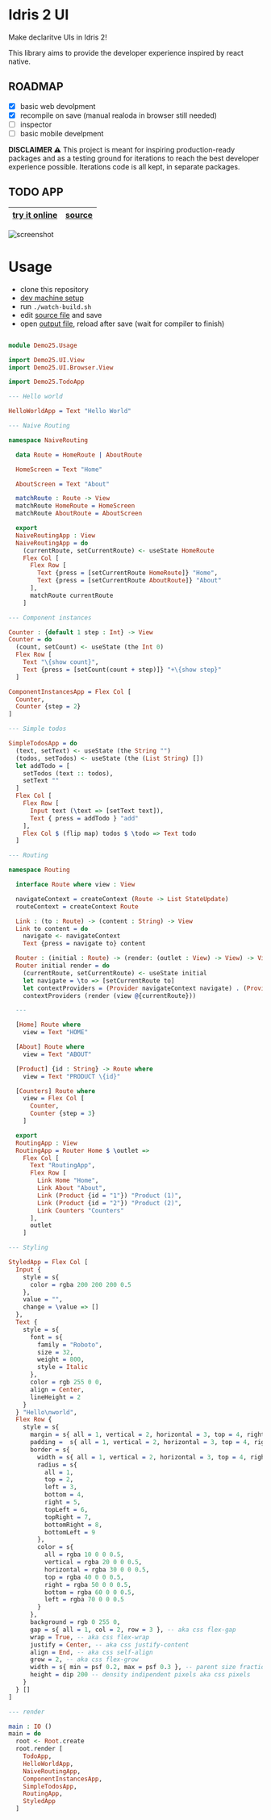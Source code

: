 # Idris 2 UI

Make declaritve UIs in Idris 2!

This library aims to provide the developer experience inspired by react native.

## ROADMAP

- [x] basic web devolpment
- [x] recompile on save (manual realoda in browser still needed)
- [ ] inspector
- [ ] basic mobile develpment

**DISCLAIMER ⚠️**
This project is meant for inspiring production-ready packages and as a testing ground for iterations to reach the best developer experience possible.
Iterations code is all kept, in separate packages.

## TODO APP

| [try it online](https://freddi301.github.io/idris-2-ui/src/Demo25/doc/todo.html) | [source](src/Demo25/TodoApp.idr) |
| -------------------------------------------------------------------------------- | -------------------------------- |

![screenshot](src/Demo25/doc/todo.png)

# Usage

- clone this repository
- [dev machine setup](DEV-MACHINE-SETUP.md)
- run `./watch-build.sh`
- edit [source file](src/Demo25/Usage.idr) and save
- open [output file](build/exec/index.html), reload after save (wait for compiler to finish)

```idris

module Demo25.Usage

import Demo25.UI.View
import Demo25.UI.Browser.View

import Demo25.TodoApp

--- Hello world

HelloWorldApp = Text "Hello World"

--- Naive Routing

namespace NaiveRouting

  data Route = HomeRoute | AboutRoute

  HomeScreen = Text "Home"

  AboutScreen = Text "About"

  matchRoute : Route -> View
  matchRoute HomeRoute = HomeScreen
  matchRoute AboutRoute = AboutScreen

  export
  NaiveRoutingApp : View
  NaiveRoutingApp = do
    (currentRoute, setCurrentRoute) <- useState HomeRoute
    Flex Col [
      Flex Row [
        Text {press = [setCurrentRoute HomeRoute]} "Home",
        Text {press = [setCurrentRoute AboutRoute]} "About"
      ],
      matchRoute currentRoute
    ]

--- Component instances

Counter : {default 1 step : Int} -> View
Counter = do
  (count, setCount) <- useState (the Int 0)
  Flex Row [
    Text "\{show count}",
    Text {press = [setCount(count + step)]} "+\{show step}"
  ]

ComponentInstancesApp = Flex Col [
  Counter,
  Counter {step = 2}
]

--- Simple todos

SimpleTodosApp = do
  (text, setText) <- useState (the String "")
  (todos, setTodos) <- useState (the (List String) [])
  let addTodo = [
    setTodos (text :: todos),
    setText ""
  ]
  Flex Col [
    Flex Row [
      Input text (\text => [setText text]),
      Text { press = addTodo } "add"
    ],
    Flex Col $ (flip map) todos $ \todo => Text todo
  ]

--- Routing

namespace Routing

  interface Route where view : View

  navigateContext = createContext (Route -> List StateUpdate)
  routeContext = createContext Route

  Link : (to : Route) -> (content : String) -> View
  Link to content = do
    navigate <- navigateContext
    Text {press = navigate to} content

  Router : (initial : Route) -> (render: (outlet : View) -> View) -> View
  Router initial render = do
    (currentRoute, setCurrentRoute) <- useState initial
    let navigate = \to => [setCurrentRoute to]
    let contextProviders = (Provider navigateContext navigate) . (Provider routeContext currentRoute)
    contextProviders (render (view @{currentRoute}))

  ---

  [Home] Route where
    view = Text "HOME"

  [About] Route where
    view = Text "ABOUT"

  [Product] {id : String} -> Route where
    view = Text "PRODUCT \{id}"

  [Counters] Route where
    view = Flex Col [
      Counter,
      Counter {step = 3}
    ]

  export
  RoutingApp : View
  RoutingApp = Router Home $ \outlet =>
    Flex Col [
      Text "RoutingApp",
      Flex Row [
        Link Home "Home",
        Link About "About",
        Link (Product {id = "1"}) "Product (1)",
        Link (Product {id = "2"}) "Product (2)",
        Link Counters "Counters"
      ],
      outlet
    ]

--- Styling

StyledApp = Flex Col [
  Input {
    style = s{
      color = rgba 200 200 200 0.5
    },
    value = "",
    change = \value => []
  },
  Text {
    style = s{
      font = s{
        family = "Roboto",
        size = 32,
        weight = 800,
        style = Italic
      },
      color = rgb 255 0 0,
      align = Center,
      lineHeight = 2
    }
  } "Hello\nworld",
  Flex Row {
    style = s{
      margin = s{ all = 1, vertical = 2, horizontal = 3, top = 4, right = 5, bottom = 6, left = 7 },
      padding =  s{ all = 1, vertical = 2, horizontal = 3, top = 4, right = 5, bottom = 6, left = 7 },
      border = s{
        width = s{ all = 1, vertical = 2, horizontal = 3, top = 4, right = 5, bottom = 6, left = 7 },
        radius = s{
          all = 1,
          top = 2,
          left = 3,
          bottom = 4,
          right = 5,
          topLeft = 6,
          topRight = 7,
          bottomRight = 8,
          bottomLeft = 9
        },
        color = s{
          all = rgba 10 0 0 0.5,
          vertical = rgba 20 0 0 0.5,
          horizontal = rgba 30 0 0 0.5,
          top = rgba 40 0 0 0.5,
          right = rgba 50 0 0 0.5,
          bottom = rgba 60 0 0 0.5,
          left = rgba 70 0 0 0.5
        }
      },
      background = rgb 0 255 0,
      gap = s{ all = 1, col = 2, row = 3 }, -- aka css flex-gap
      wrap = True, -- aka css flex-wrap
      justify = Center, -- aka css justify-content
      align = End, -- aka css self-align
      grow = 2, -- aka css flex-grow
      width = s{ min = psf 0.2, max = psf 0.3 }, -- parent size fraction aka css percentage / 100
      height = dip 200 -- density indipendent pixels aka css pixels
    }
  } []
]

--- render

main : IO ()
main = do
  root <- Root.create
  root.render [
    TodoApp,
    HelloWorldApp,
    NaiveRoutingApp,
    ComponentInstancesApp,
    SimpleTodosApp,
    RoutingApp,
    StyledApp
  ]

```
